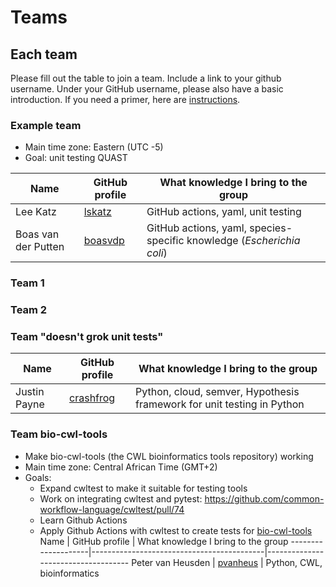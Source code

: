 # Teams

## Each team

Please fill out the table to join a team.
Include a link to your github username.
Under your GitHub username, please also have a basic introduction.
If you need a primer, here are [instructions](https://docs.github.com/en/free-pro-team@latest/github/setting-up-and-managing-your-github-profile/about-your-profile).

### Example team

* Main time zone: Eastern (UTC -5)
* Goal: unit testing QUAST

Name                | GitHub profile                       | What knowledge I bring to the group
--------------------|--------------------------------------|------------------------------------
Lee Katz            | [lskatz](https://github.com/lskatz)  | GitHub actions, yaml, unit testing
Boas van der Putten | [boasvdp](https://github.com/boasvdp)| GitHub actions, yaml, species-specific knowledge (_Escherichia coli_)

### Team 1

### Team 2

### Team "doesn't grok unit tests"
Name                | GitHub profile                            | What knowledge I bring to the group
--------------------|-------------------------------------------|------------------------------------
Justin Payne        | [crashfrog](https://github.com/crashfrog) | Python, cloud, semver, Hypothesis framework for unit testing in Python

### Team bio-cwl-tools
* Make bio-cwl-tools (the CWL bioinformatics tools repository) working
* Main time zone: Central African Time (GMT+2)
* Goals:
  * Expand cwltest to make it suitable for testing tools
  * Work on integrating cwltest and pytest: https://github.com/common-workflow-language/cwltest/pull/74
  * Learn Github Actions
  * Apply Github Actions with cwltest to create tests for [bio-cwl-tools](https://github.com/common-workflow-library/bio-cwl-tools)
Name                | GitHub profile                            | What knowledge I bring to the group
--------------------|-------------------------------------------|------------------------------------
Peter van Heusden   | [pvanheus](https://github.com/pvanheus)   | Python, CWL, bioinformatics
